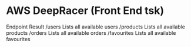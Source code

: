 # AWS DeepRacer (Front End tsk)


Endpoint	Result
/users	Lists all available users
/products	Lists all available products
/orders	Lists all available orders
/favourites	Lists all available favourites
